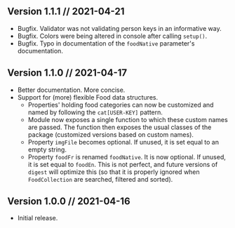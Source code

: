 Version 1.1.1 // 2021-04-21
---------------------------

* Bugfix. Validator was not validating person keys in an informative way.
* Bugfix. Colors were being altered in console after calling `setup()`.
* Bugfix. Typo in documentation of the `foodNative` parameter's documentation.

Version 1.1.0 // 2021-04-17
---------------------------

* Better documentation. More concise.
* Support for (more) flexible Food data structures.
    * Properties' holding food categories can now be customized and named 
    by following the `cat[USER-KEY]` pattern.
    * Module now exposes a single function to which these custom names are
    passed. The function then exposes the usual classes of the package
    (customized versions based on custom names).
    * Property `imgFile` becomes optional. If unused, it is set equal to
    an empty string.
    * Property `foodFr` is renamed `foodNative`. It is now optional. If
    unused, it is set equal to `foodEn`. This is not perfect, and future
    versions of `digest` will optimize this (so that it is properly
    ignored when `FoodCollection` are searched, filtered and sorted).

Version 1.0.0 // 2021-04-16
---------------------------

* Initial release.
